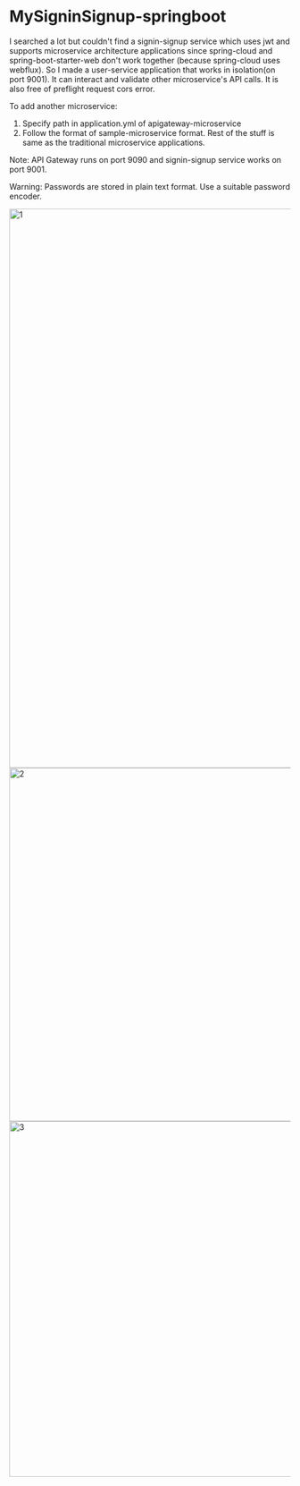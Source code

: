 # MySigninSignup-springboot
I searched a lot but couldn't find a signin-signup service which uses jwt and supports microservice architecture applications since spring-cloud and spring-boot-starter-web don't work together (because spring-cloud uses webflux).
So I made a user-service application that works in isolation(on port 9001). It can interact and validate other microservice's API calls. 
It is also free of preflight request cors error.

To add another microservice:
1. Specify path in application.yml of apigateway-microservice
2. Follow the format of sample-microservice format.
Rest of the stuff is same as the traditional microservice applications. 

Note: API Gateway runs on port 9090 and signin-signup service works on port 9001.

Warning: Passwords are stored in plain text format. Use a suitable password encoder.

<img width="1000" alt="1" src="https://user-images.githubusercontent.com/61863442/188450386-65f1a665-b467-451c-b4ff-cd6fec9d811c.PNG">
<img width="632" alt="2" src="https://user-images.githubusercontent.com/61863442/188450413-2332fef3-9539-45d5-ba5e-318b9222fa70.PNG">
<img width="636" alt="3" src="https://user-images.githubusercontent.com/61863442/188450430-49895d45-ef32-4743-85fe-12dc54149ec3.PNG">

